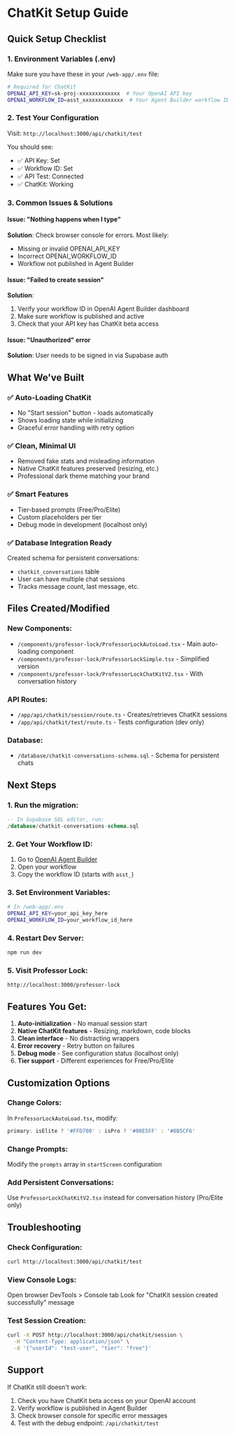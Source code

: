 # ChatKit Setup Guide

## Quick Setup Checklist

### 1. Environment Variables (.env)
Make sure you have these in your `/web-app/.env` file:

```bash
# Required for ChatKit
OPENAI_API_KEY=sk-proj-xxxxxxxxxxxxx  # Your OpenAI API key
OPENAI_WORKFLOW_ID=asst_xxxxxxxxxxxxx  # Your Agent Builder workflow ID
```

### 2. Test Your Configuration
Visit: `http://localhost:3000/api/chatkit/test`

You should see:
- ✅ API Key: Set
- ✅ Workflow ID: Set  
- ✅ API Test: Connected
- ✅ ChatKit: Working

### 3. Common Issues & Solutions

#### Issue: "Nothing happens when I type"
**Solution**: Check browser console for errors. Most likely:
- Missing or invalid OPENAI_API_KEY
- Incorrect OPENAI_WORKFLOW_ID
- Workflow not published in Agent Builder

#### Issue: "Failed to create session" 
**Solution**: 
1. Verify your workflow ID in OpenAI Agent Builder dashboard
2. Make sure workflow is published and active
3. Check that your API key has ChatKit beta access

#### Issue: "Unauthorized" error
**Solution**: User needs to be signed in via Supabase auth

## What We've Built

### ✅ Auto-Loading ChatKit
- No "Start session" button - loads automatically
- Shows loading state while initializing
- Graceful error handling with retry option

### ✅ Clean, Minimal UI
- Removed fake stats and misleading information
- Native ChatKit features preserved (resizing, etc.)
- Professional dark theme matching your brand

### ✅ Smart Features
- Tier-based prompts (Free/Pro/Elite)
- Custom placeholders per tier
- Debug mode in development (localhost only)

### ✅ Database Integration Ready
Created schema for persistent conversations:
- `chatkit_conversations` table
- User can have multiple chat sessions
- Tracks message count, last message, etc.

## Files Created/Modified

### New Components:
- `/components/professor-lock/ProfessorLockAutoLoad.tsx` - Main auto-loading component
- `/components/professor-lock/ProfessorLockSimple.tsx` - Simplified version
- `/components/professor-lock/ProfessorLockChatKitV2.tsx` - With conversation history

### API Routes:
- `/app/api/chatkit/session/route.ts` - Creates/retrieves ChatKit sessions
- `/app/api/chatkit/test/route.ts` - Tests configuration (dev only)

### Database:
- `/database/chatkit-conversations-schema.sql` - Schema for persistent chats

## Next Steps

### 1. Run the migration:
```sql
-- In Supabase SQL editor, run:
/database/chatkit-conversations-schema.sql
```

### 2. Get Your Workflow ID:
1. Go to [OpenAI Agent Builder](https://platform.openai.com/agent-builder)
2. Open your workflow
3. Copy the workflow ID (starts with `asst_`)

### 3. Set Environment Variables:
```bash
# In /web-app/.env
OPENAI_API_KEY=your_api_key_here
OPENAI_WORKFLOW_ID=your_workflow_id_here
```

### 4. Restart Dev Server:
```bash
npm run dev
```

### 5. Visit Professor Lock:
`http://localhost:3000/professor-lock`

## Features You Get:

1. **Auto-initialization** - No manual session start
2. **Native ChatKit features** - Resizing, markdown, code blocks
3. **Clean interface** - No distracting wrappers
4. **Error recovery** - Retry button on failures
5. **Debug mode** - See configuration status (localhost only)
6. **Tier support** - Different experiences for Free/Pro/Elite

## Customization Options

### Change Colors:
In `ProfessorLockAutoLoad.tsx`, modify:
```typescript
primary: isElite ? '#FFD700' : isPro ? '#00E5FF' : '#8B5CF6'
```

### Change Prompts:
Modify the `prompts` array in `startScreen` configuration

### Add Persistent Conversations:
Use `ProfessorLockChatKitV2.tsx` instead for conversation history (Pro/Elite only)

## Troubleshooting

### Check Configuration:
```bash
curl http://localhost:3000/api/chatkit/test
```

### View Console Logs:
Open browser DevTools > Console tab
Look for "ChatKit session created successfully" message

### Test Session Creation:
```bash
curl -X POST http://localhost:3000/api/chatkit/session \
  -H "Content-Type: application/json" \
  -d '{"userId": "test-user", "tier": "free"}'
```

## Support

If ChatKit still doesn't work:
1. Check you have ChatKit beta access on your OpenAI account
2. Verify workflow is published in Agent Builder
3. Check browser console for specific error messages
4. Test with the debug endpoint: `/api/chatkit/test`
